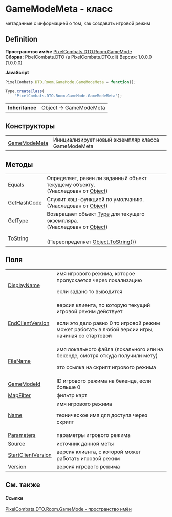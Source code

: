 # GameModeMeta - класс


метаданные с информацией о том, как создавать игровой режим



## Definition
**Пространство имён:** <a href="4d3fbb36-c354-8f6e-a905-e9536bb5c956">PixelCombats.DTO.Room.GameMode</a>  
**Сборка:** PixelCombats.DTO (в PixelCombats.DTO.dll) Версия: 1.0.0.0 (1.0.0.0)

**JavaScript**
``` JavaScript
PixelCombats.DTO.Room.GameMode.GameModeMeta = function();

Type.createClass(
	'PixelCombats.DTO.Room.GameMode.GameModeMeta');
```

<table><tr><td><strong>Inheritance</strong></td><td><a href="https://learn.microsoft.com/dotnet/api/system.object" target="_blank" rel="noopener noreferrer">Object</a>  →  GameModeMeta</td></tr>
</table>



## Конструкторы
<table>
<tr>
<td><a href="b816e7c9-4a1b-82eb-840c-e426ceec7672">GameModeMeta</a></td>
<td>Инициализирует новый экземпляр класса GameModeMeta</td></tr>
</table>

## Методы
<table>
<tr>
<td><a href="https://learn.microsoft.com/dotnet/api/system.object.equals#system-object-equals(system-object)" target="_blank" rel="noopener noreferrer">Equals</a></td>
<td>Определяет, равен ли заданный объект текущему объекту.<br />(Унаследован от <a href="https://learn.microsoft.com/dotnet/api/system.object" target="_blank" rel="noopener noreferrer">Object</a>)</td></tr>
<tr>
<td><a href="https://learn.microsoft.com/dotnet/api/system.object.gethashcode#system-object-gethashcode" target="_blank" rel="noopener noreferrer">GetHashCode</a></td>
<td>Служит хэш-функцией по умолчанию.<br />(Унаследован от <a href="https://learn.microsoft.com/dotnet/api/system.object" target="_blank" rel="noopener noreferrer">Object</a>)</td></tr>
<tr>
<td><a href="https://learn.microsoft.com/dotnet/api/system.object.gettype#system-object-gettype" target="_blank" rel="noopener noreferrer">GetType</a></td>
<td>Возвращает объект <a href="https://learn.microsoft.com/dotnet/api/system.type" target="_blank" rel="noopener noreferrer">Type</a> для текущего экземпляра.<br />(Унаследован от <a href="https://learn.microsoft.com/dotnet/api/system.object" target="_blank" rel="noopener noreferrer">Object</a>)</td></tr>
<tr>
<td><a href="0f7421e2-e84b-fd46-91eb-237806f5048f">ToString</a></td>
<td><br />(Переопределяет <a href="https://learn.microsoft.com/dotnet/api/system.object.tostring#system-object-tostring" target="_blank" rel="noopener noreferrer">Object.ToString()</a>)</td></tr>
</table>

## Поля
<table>
<tr>
<td><a href="e50948be-f4be-7b66-1813-059fc80f9e9a">DisplayName</a></td>
<td>имя игрового режима, которое пропускается через локализацию <p>если задано то выводится</p></td></tr>
<tr>
<td><a href="d92f6d56-8ffe-7340-91d1-3f2f979f020a">EndClientVersion</a></td>
<td>версия клиента, по которую текущий игровой режим действует <p>если это дело равно 0 то игровой режим может работать в любой версии игры, начиная со стартовой</p></td></tr>
<tr>
<td><a href="aea99bcb-97bc-5aa1-bc52-8b043897eeab">FileName</a></td>
<td>имя локального файла (локального или на бекенде, смотря откуда получили мету) <p>это ссылка на скрипт игрового режима</p></td></tr>
<tr>
<td><a href="ed86de9d-e8a5-f6a1-0bc8-b324df41e331">GameModeId</a></td>
<td>ID игрового режима на бекенде, если больше 0</td></tr>
<tr>
<td><a href="6a84c128-9230-8a71-d3ce-7e6f1ea3e65e">MapFilter</a></td>
<td>фильтр карт</td></tr>
<tr>
<td><a href="26e59df0-3db5-acde-aa3f-60ed73397f38">Name</a></td>
<td>имя игрового режима <p>техническое имя для доступа через скрипт</p></td></tr>
<tr>
<td><a href="62fa8edc-62b6-b057-90fa-26653f0a588a">Parameters</a></td>
<td>параметры игрового режима</td></tr>
<tr>
<td><a href="c51b7a25-f643-3e21-2956-809b8f1e3c74">Source</a></td>
<td>источник данной меты</td></tr>
<tr>
<td><a href="cc44b784-89f7-7a1d-4deb-f8f472e41283">StartClientVersion</a></td>
<td>версия клиента, с которой может работать игровой режим</td></tr>
<tr>
<td><a href="41954d9e-e505-99a0-ffea-cf5737e2e41f">Version</a></td>
<td>версия игрового режима</td></tr>
</table>

## См. также


#### Ссылки
<a href="4d3fbb36-c354-8f6e-a905-e9536bb5c956">PixelCombats.DTO.Room.GameMode - пространство имён</a>  
